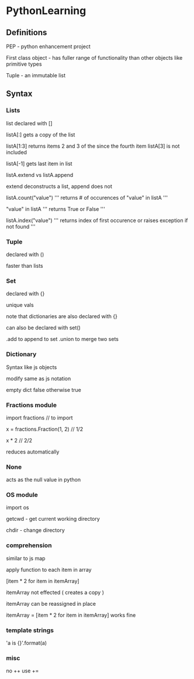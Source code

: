 # PythonLearning

## Definitions

PEP - python enhancement project 

First class object - has fuller range of functionality than other objects like primitive types

Tuple - an immutable list 

## Syntax

### Lists

list declared with []

listA[:] gets a copy of the list

listA[1:3] returns items 2 and 3 of the since the fourth item listA[3] is not included

listA[-1] gets last item in list

listA.extend vs listA.append 

extend deconstructs a list, append does not

listA.count("value") ''' returns # of occurences of "value" in listA '''

"value" in listA ''' returns True or False '''

listA.index("value")  ''' returns index of first occurence or raises exception if not found '''

### Tuple

declared with ()

faster than lists

### Set 

declared with {}

unique vals 

note that dictionaries are also declared with {}

can also be declared with set()

.add to append to set
.union to merge two sets

### Dictionary

Syntax like js objects

modify same as js notation 

empty dict false otherwise true 

### Fractions module 

import fractions // to import 

x = fractions.Fraction(1, 2) // 1/2

x * 2 // 2/2 

reduces automatically 

### None 

acts as the null value in python 

### OS module 

import os 

getcwd - get current working directory 

chdir - change directory 

### comprehension 

similar to js map 

apply function to each item in array 

[item * 2 for item in itemArray]

itemArray not effected ( creates a copy )

itemArray can be reassigned in place 

itemArray = [item * 2 for item in itemArray] works fine

### template strings 
'a is {}'.format(a)

### misc
no ++ 
use +=